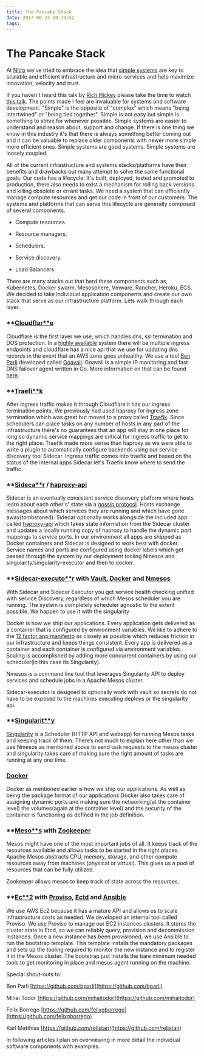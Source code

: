 ```yaml
---
title: The Pancake Stack
date: 2017-08-23 10:19:52
tags:
---
```


# The Pancake Stack

At [Nitro](https://engineering.gonitro.com/) we've tried to embrace the idea that [simple systems](https://engineering.gonitro.com/can-micro-services-systems-be-simple/) are key to scalable and efficient infrastructure and micro-services and help maximize innovation, velocity and trust.

If you haven't heard this talk by [Rich Hickey](https://en.wikipedia.org/wiki/Clojure) please take the time to watch [this talk](https://www.infoq.com/presentations/Simple-Made-Easy). The points made I feel are invaluable for systems and software development. "Simple" is the opposite of "complex" which means "being intertwined" or "being tied together". Simple is not easy but simple is something to strive for whenever possible. Simple systems are easier to understand and reason about, support and change. If there is one thing we know in this industry it's that there is always something better coming out and it can be valuable to replace older components with newer more simple more efficient ones. Simple systems are good systems. Simple systems are loosely coupled.

All of the current infrastructure and systems stacks/platforms have their benefits and drawbacks but many attempt to solve the same functional goals. Our code has a lifecycle: It's built, deployed, tested and promoted to production, there also needs to exist a mechanism for rolling back versions and killing obsolete or errant tasks. We need a system that can efficiently manage compute resources and get our code in front of our customers. The systems and platforms that can serve this lifecycle are generally composed of several components.

* Compute resources.

* Resource managers.

* Schedulers.

* Service discovery.

* Load Balancers.

There are many stacks out that herd these components such as, Kubernetes, Docker swarm, Mesosphere, Vmware, Rancher, Heroku, ECS.   We decided to take individual application components and create our own stack that serve as our infrastructure platform. Lets walk through each layer.

### **[Cloudflar**e](https://www.cloudflare.com/)

Cloudflare is the first layer we use, which handles dns, ssl termination and DOS protection. In a [highly available](https://en.wikipedia.org/wiki/High_availability) system there will be multiple ingress endpoints and cloudflare has a nice api that we use for updating dns records in the event that an AWS zone goes unhealthy. We use a tool [Ben Parli](https://github.com/bparli) developed called [Goavail](https://github.com/bparli/goavail). Goavail is a simple IP monitoring and fast DNS failover agent written in Go. More information on that can be found [here](https://medium.com/@bparli/writing-goavail-a-cloud-monitoring-and-fast-dns-failover-agent-7c59254a5c45).

### **[Traefi**k](https://github.com/nitro/traefik)

After ingress traffic makes it through Cloudflare it hits our ingress termination points. We previously had used haproxy for ingress zone termination which was great but moved to a proxy called [Traefik](https://github.com/nitro/traefik).  Since schedulers can place tasks on any number of hosts in any part of the infrastructure there's no guarantees that an app will stay in one place for long so dynamic service mappings are critical for ingress traffic to get to the right place. Traefik made more sense than haproxy as we were able to write a plugin to automatically configure backends using our service discovery tool Sidecar. Ingress traffic comes into traefik and based on the status of the internal apps Sidecar let's Traefik know where to send the traffic.

### **[Sideca**r](https://github.com/nitro/sidecar) / [haproxy-api](https://github.com/nitro/haproxy-api)

Sidecar is an eventually consistent service discovery platform where hosts learn about each other's' state via a [gossip protocol](https://www.serf.io/docs/internals/gossip.html). Hosts exchange messages about which services they are running and which have gone away(tombstoned). Sidecar optionally works alongside the included app called [haproxy-api](https://github.com/nitro/haproxy-api) which takes state information from the Sidecar cluster and updates a locally running copy of haproxy to handle the dynamic port mappings to service ports. In our environment all apps are shipped as Docker containers and Sidecar is designed to work best with docker.  Service names and ports are configured using docker labels which get passed through the system by our deployment tooling Nmesos and singularity/singularity-executor and then to docker.  

### **[Sidecar-executo**r](https://github.com/Nitro/sidecar-executor) with [Vault](https://github.com/hashicorp/vault), [Docker](https://www.docker.com/) and [Nmesos](https://github.com/Nitro/nmesos)

With Sidecar and Sidecar Executor you get service health checking unified with service Discovery, regardless of which Mesos scheduler you are running. The system is completely scheduler agnostic to the extent possible.  We happen to use it with the singularity 

Docker is how we ship our applications. Every application gets delivered as a container that is configured by environment variables. We like to adhere to the [12 factor app manifesto](https://12factor.net/) as closely as possible which reduces friction in our infrastructure and keeps things consistent. Every app is delivered as a container and each container is configured via environment variables. Scaling is accomplished by adding more concurrent containers by using our scheduler(in this case its Singularity).

Nmesos is a command line tool that leverages Singularity API to deploy services and schedule jobs in a Apache Mesos cluster.

Sidecar-executor is designed to optionally work with vault so secrets do not have to be exposed to the machines executing deploys or the singularity api.  

### **[Singularit**y](https://github.com/HubSpot/Singularity)

[Singularity](http://getsingularity.com/) is a Scheduler (HTTP API and webapp) for running Mesos tasks and keeping track of them.  There’s not much to explain here other than we use Nmesos as mentioned above to send task requests to the mesos cluster and singularity takes care of making sure the right amount of tasks are running at any one time.  

### [Docker](https://www.docker.com/)

Docker as mentioned earlier is how we ship our applications.  As well as being the package format of our applications Docker also takes care of assigning dynamic ports and making sure the networking(at the container level) the volumes(again at the container level) and the security of the container is functioning as defined in the job definition.

### **[Meso**s](http://mesos.apache.org/) with [Zookeeper](https://zookeeper.apache.org/)

Mesos might have one of the most important jobs of all.  It keeps track of the resources available and allows tasks to be started in the right places. Apache Mesos abstracts CPU, memory, storage, and other compute resources away from machines (physical or virtual).  This gives us a pool of resources that can be fully utilized.  

Zookeeper allows mesos to keep track of state across the resources.

### **[Ec**2](https://aws.amazon.com/ec2/) with [Proviso](https://github.com/nitro/proviso), [Ectd](https://github.com/coreos/etcd) and [Ansible](https://www.ansible.com/)

We use AWS Ec2 because it has a mature API and allows us to scale infrastructure costs as needed.  We developed an internal tool called Proviso.  We use Proviso to manage our EC2 instances clusters. It stores the cluster state in Etcd, so we can reliably query, provision and decommission instances.  Once a new instance has been provisioned, we use Ansible to run the bootstrap template. This template installs the mandatory packages and sets up the tooling required to monitor the new instance and to register it in the Mesos cluster.  The bootstrap just installs the bare minimum needed tools to get monitoring in place and mesos agent running on the machine. 

Special shout-outs to:

Ben Parli [https://github.com/bparli](https://github.com/bparli)

Mihai Todor [https://github.com/mihaitodor](https://github.com/mihaitodor)

Felix Borrego [https://github.com/felixgborrego](https://github.com/felixgborrego)

Karl Matthias [https://github.com/relistan](https://github.com/relistan)

In following articles I plan on overviewing in more detail the individual software components with examples.